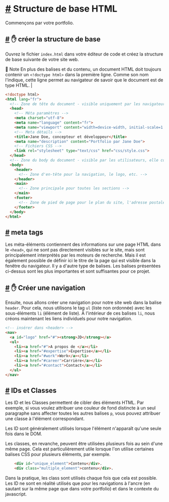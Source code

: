 [#](#basic-structure-html) Structure de base HTML
===========================================

Commençons par votre portfolio.

[#](#base) :hand: créer la structure de base
-------------------------------------

Ouvrez le fichier `index.html` dans votre éditeur de code et créez la structure de base suivante de votre site web.

:memo: Note En plus des balises et du contenu, un document HTML doit toujours contenir un `<!doctype html>` dans la première ligne. Comme son nom l'indique, cette ligne permet au navigateur de savoir que le document est de type HTML. |

```html
<!doctype html>
<html lang="fr">
  <!-- Zone de tête du document - visible uniquement par les navigateurs et les moteurs de recherche. Elle contient les métadonnées -->
  <head>
    <!-- Méta paramètres -->
    <meta charset="utf-8">
    <meta name="language" content="fr">
    <meta name="viewport" content="width=device-width, initial-scale=1.0">
    <!-- Meta détails -->
    <title>Jane Doe, concepteur et développeur</title>
    <meta name="description" content="Portfolio par Jane Doe">
    <!-- Fichiers CSS -->
    <link rel="stylesheet" type="text/css" href="css/style.css">
  </head>
  <!-- Zone du body du document - visible par les utilisateurs, elle contient tout ce qui est affiché sur votre page web -->
  <body>
    <header>
      <!-- Zone d'en-tête pour la navigation, le logo, etc. -->
    </header>
    <main>
      <!-- Zone principale pour toutes les sections -->
    </main>
    <footer>
      <!-- Zone de pied de page pour le plan du site, l'adresse postale, etc. -->
    </footer>
  </body>
</html>
``` 

[#](#meta-tags) meta tags
-------------------------

Les méta-éléments contiennent des informations sur une page HTML dans le `<head>`, qui ne sont pas directement visibles sur le site, mais sont principalement interprétés par les moteurs de recherche. Mais il est également possible de définir ici le titre de la page qui est visible dans la fenêtre du navigateur. Il y a d'autre type de balises. Les balises présentées ci-dessus sont les plus importantes et sont suffisantes pour ce projet.

[#](#navigation) :hand: Créer une navigation
-----------------------------------

Ensuite, nous allons créer une navigation pour notre site web dans la balise `header`. Pour cela, nous utilisons le tag `ul` (liste non ordonnée) avec les sous-éléments `li` (élément de liste). À l'intérieur de ces balises `li`, nous créons maintenant les liens individuels pour notre navigation.

```html
<!-- insérer dans <header> -->
<nav>
  <a id="logo" href="#"><strong>JD</strong></a>
  <ul>
    <li><a href="#">A propos de </a></li>
    <li><a href="#expertise">Expertise</a></li>
    <li><a href="#work">Work</a></li>
    <li><a href="#career">Carrière</a></li>
    <li><a href="#contact">Contact</a></li>
  </ul>
</nav>
```

[#](#ids-and-classes) IDs et Classes
-------------------------------------

Les ID et les Classes permettent de cibler des éléments HTML. Par exemple, si vous voulez attribuer une couleur de fond distincte à un seul paragraphe sans affecter toutes les autres balises `p`, vous pouvez attribuer une classe à l'élément correspondant.

Les ID sont généralement utilisés lorsque l'élément n'apparaît qu'une seule fois dans le DOM.

Les classes, en revanche, peuvent être utilisées plusieurs fois au sein d'une même page. Cela est particulièrement utile lorsque l'on utilise certaines balises CSS pour plusieurs éléments, par exemple.

```html
    <div id="unique_element">Contenu</div>.
    <div class="multiple_element">contenu</div>.
```    

Dans la pratique, les class sont utilisés chaque fois que cela est possible. Les ID ne sont en réalité utilisés que pour les navigations à l'ancre (en sautant sur la même page que dans votre portfolio) et dans le contexte du javascript.
